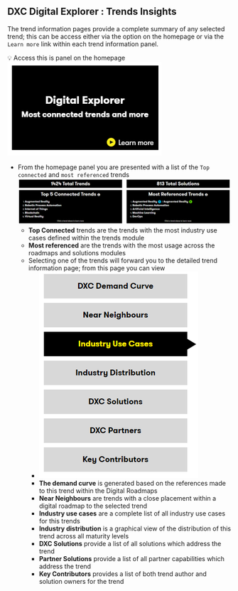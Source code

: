 ## DXC Digital Explorer : Trends Insights

The trend information pages provide a complete summary of any selected trend; this can be access either via the option on the homepage or via the `Learn more` link within each trend information panel.

:bulb: Access this is panel on the homepage<br>![image](images/insight1.png)

- From the homepage panel you are presented with a list of the `Top connected` and `most referenced` trends
  <br>![image](images/insight2.PNG)
  - **Top Connected** trends are the trends with the most industry use cases defined within the trends module
  - **Most referenced** are the trends with the most usage across the roadmaps and solutions modules
  - Selecting one of the trends will forward you to the detailed trend information page; from this page you can view
    - ![image](images/insight3.PNG)<br>
    - **The demand curve** is generated based on the references made to this trend within the Digital Roadmaps
    - **Near Neighbours** are trends with a close placement within a digital roadmap to the selected trend
    - **Industry use cases** are a complete list of all industry use cases for this trends
    - **Industry distribution** is a graphical view of the distribution of this trend across all maturity levels
    - **DXC Solutions** provide a list of all solutions which address the trend
    - **Partner Solutions** provide a list of all partner capabilities which address the trend
    - **Key Contributors** provides a list of both trend author and solution owners for the trend